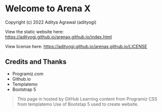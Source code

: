 # Welcome to Arena X

Copyright (c) 2022 Aditya Agrawal (adityogi)

View the static website here: <https://adityogi.github.io/arenax.github.io/index.html>

View license here: <https://adityogi.github.io/arenax.github.io/LICENSE>

## Credits and Thanks

* Programiz.com
* Github.io
* Templatemo
* Bootstrap 5

> This page in hosted by GitHub
> Learning content from Programiz
> CSS from templatemo
> Use of Bootstap 5 used to create website.
